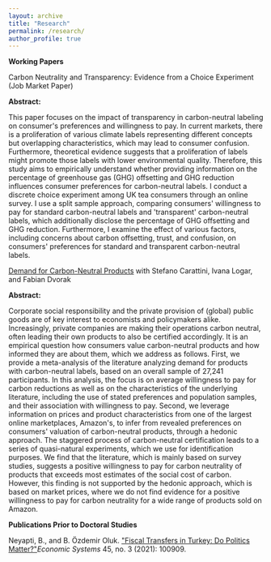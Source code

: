 ```yaml
---
layout: archive
title: "Research"
permalink: /research/
author_profile: true
---
```

**Working Papers**

Carbon Neutrality and Transparency: Evidence from a Choice Experiment (Job Market Paper) 

**Abstract:**
<p>This paper focuses on the impact of transparency in carbon-neutral labeling on consumer's preferences and willingness to pay. In current markets, there is a proliferation of various climate labels representing different concepts but overlapping characteristics, which may lead to consumer confusion. Furthermore, theoretical evidence suggests that a proliferation of labels might promote those labels with lower environmental quality. Therefore, this study aims to empirically understand whether providing information on the percentage of greenhouse gas (GHG) offsetting and GHG reduction influences consumer preferences for carbon-neutral labels. I conduct a discrete choice experiment among UK tea consumers through an online survey. I use a split sample approach, comparing consumers' willingness to pay for standard carbon-neutral labels and 'transparent' carbon-neutral labels, which additionally disclose the percentage of GHG offsetting and GHG reduction. Furthermore, I examine the effect of various factors, including concerns about carbon offsetting, trust, and confusion, on consumers' preferences for standard and transparent carbon-neutral labels. </p>


<p><a href="http://begumozdemiroluk.github.io/files/Demand_for_carbon_neutral_products_Jan_2024.pdf" target="_blank"> Demand for Carbon-Neutral Products</a> with Stefano Carattini, Ivana Logar, and Fabian Dvorak</p> 

**Abstract:** 
<p>Corporate social responsibility and the private provision of (global) public goods are of key interest to economists and policymakers alike. Increasingly, private companies are making their operations carbon neutral, often leading their own products to also be certified accordingly. It is an empirical question how consumers value carbon-neutral products and how informed they are about them, which we address as follows. First, we provide a meta-analysis of the literature analyzing demand for products with carbon-neutral labels, based on an overall sample of 27,241 participants. In this analysis, the focus is on average willingness to pay for carbon reductions as well as on the characteristics of the underlying literature, including the use of stated preferences and population samples, and their association with willingness to pay. Second, we leverage information on prices and product characteristics from one of the largest online marketplaces, Amazon's, to infer from revealed preferences on consumers' valuation of carbon-neutral products, through a hedonic approach. The staggered process of carbon-neutral certification leads to a series of quasi-natural experiments, which we use for identification purposes. We find that the literature, which is mainly based on survey studies, suggests a positive willingness to pay for carbon neutrality of products that exceeds most estimates of the social cost of carbon. However, this finding is not supported by the hedonic approach, which is based on market prices, where we do not find evidence for a positive willingness to pay for carbon neutrality for a wide range of products sold on Amazon.</p>

**Publications Prior to Doctoral Studies**
<p>Neyapti, B., and B. Özdemir Oluk. <a href="https://www.sciencedirect.com/science/article/pii/S0939362521000571">"Fiscal Transfers in Turkey: Do Politics Matter?"</a><em>Economic Systems</em> 45, no. 3 (2021): 100909.</p> 







